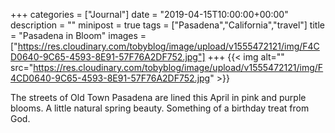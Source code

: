 +++
categories = ["Journal"]
date = "2019-04-15T10:00:00+00:00"
description = ""
minipost = true
tags = ["Pasadena","California","travel"]
title = "Pasadena in Bloom"
images = ["https://res.cloudinary.com/tobyblog/image/upload/v1555472121/img/F4CD0640-9C65-4593-8E91-57F76A2DF752.jpg"]
+++
{{< img alt="" src="https://res.cloudinary.com/tobyblog/image/upload/v1555472121/img/F4CD0640-9C65-4593-8E91-57F76A2DF752.jpg" >}}

The streets of Old Town Pasadena are lined this April in pink and purple blooms. A little natural spring beauty. Something of a birthday treat from God.
